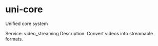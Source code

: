 # uni-core
Unified core system

Service: video_streaming
Description: Convert videos into streamable formats.
